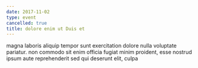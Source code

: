 ```yaml
---
date: 2017-11-02
type: event
cancelled: true
title: dolore enim ut Duis et
---
```

magna laboris aliquip tempor sunt exercitation dolore nulla voluptate pariatur. non commodo sit enim officia fugiat minim proident, esse nostrud ipsum aute reprehenderit sed qui deserunt elit, culpa